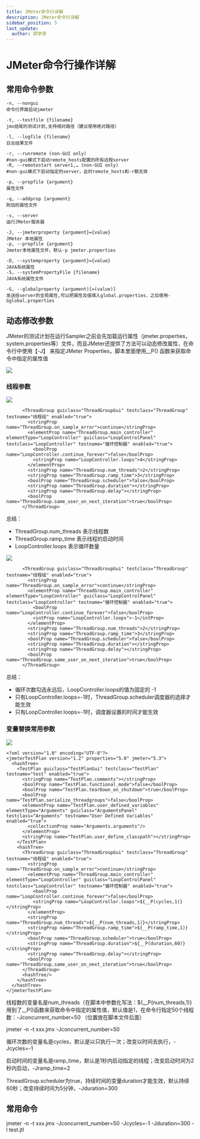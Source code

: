 ```yaml
---
title: JMeter命令行详解
description: JMeter命令行详解
sidebar_position: 5
last_update:
  author: 郑学贤
---
```

# JMeter命令行操作详解

## 常用命令参数

```
-n, --nongui
命令行界面启动jmeter

-t, --testfile {filename}
jmx结尾的测试计划,支持相对路径（建议使用绝对路径）

-l, --logfile {filename}
日志结果文件

-r, --runremote (non-GUI only)
#non-gui模式下启动remote_hosts配置的所有远程server
-R, --remotestart server1,… (non-GUI only)
#non-gui模式下启动指定的server，此时remote_hosts和-r都无效

-p, --propfile {argument}
属性文件

-q, --addprop {argument}
附加的属性文件

-s, --server
运行JMeter服务器

-J, --jmeterproperty {argument}={value}
JMeter 本地属性
-p, --propfile {argument}
Jmeter本地属性文件，默认-p jmeter.properties

-D, --systemproperty {argument}={value}
JAVA系统属性
-S, --systemPropertyFile {filename}
JAVA系统属性文件

-G, --globalproperty (argument)[=(value)]
发送给server的全局属性,可以把属性及值填入global.properties，之后使用-Gglobal.properties

```

## 动态修改参数

JMeter的测试计划在运行Sampler之前会先加载运行属性（jmeter.properties，system.properties等）文件，而且JMeter还提供了方法可以动态修改属性，在命令行中使用【-J】 来指定JMeter Properties，脚本里面使用__P() 函数来获取命令中指定的属性值

![](@site/static/img/test_img/2022-08-15-11-03-39.png)

### 线程参数

![](@site/static/img/test_img/2022-08-15-13-45-02.png)

```
      <ThreadGroup guiclass="ThreadGroupGui" testclass="ThreadGroup" testname="线程组" enabled="true">
        <stringProp name="ThreadGroup.on_sample_error">continue</stringProp>
        <elementProp name="ThreadGroup.main_controller" elementType="LoopController" guiclass="LoopControlPanel" testclass="LoopController" testname="循环控制器" enabled="true">
          <boolProp name="LoopController.continue_forever">false</boolProp>
          <stringProp name="LoopController.loops">4</stringProp>
        </elementProp>
        <stringProp name="ThreadGroup.num_threads">2</stringProp>
        <stringProp name="ThreadGroup.ramp_time">3</stringProp>
        <boolProp name="ThreadGroup.scheduler">false</boolProp>
        <stringProp name="ThreadGroup.duration"></stringProp>
        <stringProp name="ThreadGroup.delay"></stringProp>
        <boolProp name="ThreadGroup.same_user_on_next_iteration">true</boolProp>
      </ThreadGroup>
```
总结：
- ThreadGroup.num_threads 表示线程数
- ThreadGroup.ramp_time 表示线程的启动时间
- LoopController.loops 表示循环数量

![](@site/static/img/test_img/2022-08-15-13-49-54.png)

```
      <ThreadGroup guiclass="ThreadGroupGui" testclass="ThreadGroup" testname="线程组" enabled="true">
        <stringProp name="ThreadGroup.on_sample_error">continue</stringProp>
        <elementProp name="ThreadGroup.main_controller" elementType="LoopController" guiclass="LoopControlPanel" testclass="LoopController" testname="循环控制器" enabled="true">
          <boolProp name="LoopController.continue_forever">false</boolProp>
          <intProp name="LoopController.loops">-1</intProp>
        </elementProp>
        <stringProp name="ThreadGroup.num_threads">2</stringProp>
        <stringProp name="ThreadGroup.ramp_time">3</stringProp>
        <boolProp name="ThreadGroup.scheduler">false</boolProp>
        <stringProp name="ThreadGroup.duration"></stringProp>
        <stringProp name="ThreadGroup.delay"></stringProp>
        <boolProp name="ThreadGroup.same_user_on_next_iteration">true</boolProp>
      </ThreadGroup>
```

总结：
- 循环次数勾选永远后，LoopController.loops的值为固定的 -1
- 只有LoopController.loops=-1时，ThreadGroup.scheduler调度器的选择才能生效
- 只有LoopController.loops=-1时，调度器设置的时间才能生效

### 变量替换常用参数

![](@site/static/img/test_img/2022-08-15-14-00-41.png)

```
<?xml version="1.0" encoding="UTF-8"?>
<jmeterTestPlan version="1.2" properties="5.0" jmeter="5.3">
  <hashTree>
    <TestPlan guiclass="TestPlanGui" testclass="TestPlan" testname="test" enabled="true">
      <stringProp name="TestPlan.comments"></stringProp>
      <boolProp name="TestPlan.functional_mode">false</boolProp>
      <boolProp name="TestPlan.tearDown_on_shutdown">true</boolProp>
      <boolProp name="TestPlan.serialize_threadgroups">false</boolProp>
      <elementProp name="TestPlan.user_defined_variables" elementType="Arguments" guiclass="ArgumentsPanel" testclass="Arguments" testname="User Defined Variables" enabled="true">
        <collectionProp name="Arguments.arguments"/>
      </elementProp>
      <stringProp name="TestPlan.user_define_classpath"></stringProp>
    </TestPlan>
    <hashTree>
      <ThreadGroup guiclass="ThreadGroupGui" testclass="ThreadGroup" testname="线程组" enabled="true">
        <stringProp name="ThreadGroup.on_sample_error">continue</stringProp>
        <elementProp name="ThreadGroup.main_controller" elementType="LoopController" guiclass="LoopControlPanel" testclass="LoopController" testname="循环控制器" enabled="true">
          <boolProp name="LoopController.continue_forever">false</boolProp>
          <stringProp name="LoopController.loops">${__P(cycles,1)}</stringProp>
        </elementProp>
        <stringProp name="ThreadGroup.num_threads">${__P(num_threads,1)}</stringProp>
        <stringProp name="ThreadGroup.ramp_time">${__P(ramp_time,1)}</stringProp>
        <boolProp name="ThreadGroup.scheduler">true</boolProp>
        <stringProp name="ThreadGroup.duration">${__P(duration,60)}</stringProp>
        <stringProp name="ThreadGroup.delay"></stringProp>
        <boolProp name="ThreadGroup.same_user_on_next_iteration">true</boolProp>
      </ThreadGroup>
      <hashTree/>
    </hashTree>
  </hashTree>
</jmeterTestPlan>
```

线程数的变量名是num_threads（在脚本中参数化写法：${__P(num_threads,1)} 用到了__P()函数来获取命令中指定的属性值，默认值是1，在命令行指定50个线程数：-Jconcurrent_number=50 （位置放在脚本文件后面）

  jmeter -n -t xxx.jmx  -Jconcurrent_number=50

循环次数的变量名是cycles，默认是以只执行一次；改变以时间去执行，-Jcycles=-1

启动时间的变量名是ramp_time，默认是1秒内启动指定的线程；改变启动时间为2秒内启动，-Jramp_time=2

ThreadGroup.scheduler为true，持续时间的变量duration才能生效，默认持续60秒；改变持续时间为5分钟，-Jduration=300


##  常用命令

  jmeter -n -t xxx.jmx  -Jconcurrent_number=50 -Jcycles=-1 -Jduration=300  -l  test.jtl